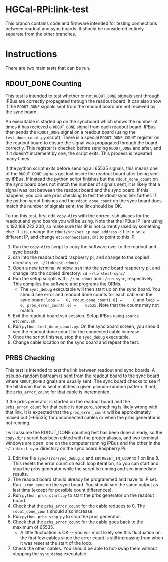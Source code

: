 # HGCal-RPi:link-test

This branch contains code and firmware intended for testing connections between readout and sync boards.
It should be considered entirely separate from the other branches.

# Instructions
There are two main tests that can be run.

## RDOUT\_DONE Counting
This test is intended to test whether or not `RDOUT_DONE` signals sent through IPBus are correctly propagated through the readout board.
It can also show if the `RDOUT_DONE` signals sent from the readout board are not recieved by the sync board.

An executable is started up on the syncboard which shows the number of times it has recieved a `RDOUT_DONE` signal from each readout board.
IPBus then sends the `RDOUT_DONE` signal on a readout board (using the `test_done_count.py` script).
There is a special `RDOUT_DONE_COUNT` register on the readout board to ensure the signal was propagated through the board correctly.
This register is checked before sending `RDOUT_DONE` and after, and if it doesn't increment by one, the script exits.
This process is repeated many times.

If the python script exits before sending all 65535 signals, this means one of the `RDOUT_DONE` signals got lost inside the readout board after being sent by IPBus.
If instead the python script finishes but the `rdout_done_count` on the sync board does not match the number of signals sent, it is likely that a signal was lost between the readout board and the sync board.
If this happens, you can use prbs checking to test the rdout-sync link further.
If the python script finishes and the `rdout_done_count` on the sync board does match the number of signals sent, the link should be OK.

To run this test, first edit `copy-dirs` with the correct ssh aliases for the readout and sync boards you will be using.
Note that the IPBus IP I am using is 192.168.222.200, so make sure this IP is not currently used by something else.
If it is, change the `rdout/src/set_ip_mac_address.c` file to set a different IP, and change `etc/connections.xml` to point to this IP.
  1. Run the `copy-dirs` script to copy the software over to the readout and sync boards.
  2. ssh into the readout board raspberry pi, and change to the copied directory: `cd ~/linktest-rdout/`
  3. Open a new terminal window, ssh into the sync board raspberry pi, and change into the copied directory: `cd ~/linktest-sync/`
  4. Run the setup scripts with `./run_rdout` and `./run_sync`, respectively. This compiles the software and programs the ORMs.
      - The `sync_debug` executable will then start up on the sync board. You should see error and readout done counts for each cable on the sync board: `loop =   0, rdout_done_count[ 0] =     0` and `loop =   0, prbs_error_count[ 0] =    65535`. Note that the counts may not match.
  5. Exit the readout board ssh session. Setup IPBus using `source etc/env.sh`.
  6. Run `python test_done_count.py`. On the sync board screen, you should see the readout done count for the connected cable increase.
  7. Once the script finishes, stop the `sync_debug` executable.
  8. Change cable location on the sync board and repeat the test.

## PRBS Checking
This test is intended to test the link between readout and sync boards.
A pseudo-random bistream is sent from the readout board to the sync board where `RDOUT_DONE` signals are usually sent.
The sync board checks to see if the bitstream that is sent matches a given pseudo-random pattern.
If not, the `prbs_error_count` for that cable is incremented.

If the prbs generator is started on the readout board and the `prbs_error_count` for that cable is nonzero, something is likely wrong with that link.
It is expected that the `prbs_error_count` will be approximately maxed out (~65535) for unconnected cables or when the prbs generator is not running.

I will assume the RDOUT\_DONE counting test has been done already, so the `copy-dirs` script has been edited with the proper aliases, and two terminal windows are open: one on the computer running IPBus and the other in the `~/linktest-sync` directory on the sync board Raspberry Pi.
  1. Edit the file `sync/src/sync_debug.c` and set `RESET_IN_LOOP` to 1 on line 8. This resets the error count on each loop iteration, so you can start and stop the prbs generator while the script is running and see immediate results.
  2. The readout board should already be programmed and have its IP set. Run `./run_sync` on the sync board. You should see the same output as last time (except for possible count differences).
  3. Run `python prbs_start.py` to start the prbs generator on the readout board.
  4. Check that the `prbs_error_count` for the cable reduces to 0. The `rdout_done_count` should also increase.
  5. Run `python prbs_stop.py` to stop the prbs generator.
  6. Check that the `prbs_error_count` for the cable goes back to the maximum of 65535.
      - A little fluctuation is OK -- you will most likely see this fluctuation on the first few cables since the error count is still increasing from when it was reset at the start of the loop.
  7. Check the other cables. You should be able to hot-swap them without stopping the `sync_debug` executable.
